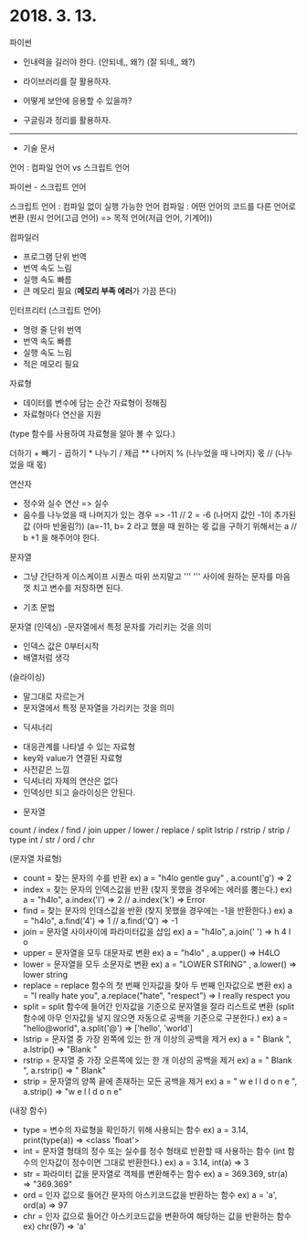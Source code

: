 # 2018. 3. 13.

파이썬
- 인내력을 길러야 한다.
(안되네,, 왜?)
(잘 되네,, 왜?)

- 라이브러리를 잘 활용하자.

- 어떻게 보안에 응용할 수 있을까?

- 구글링과 정리를 활용하자.

-------

* 기술 문서

언어 : 컴파일 언어 vs 스크립트 언어

파이썬 - 스크립트 언어

스크립트 언어 : 컴파일 없이 실행 가능한 언어
컴파일 : 어떤 언어의 코드를 다른 언어로 변환 (원시 언어(고급 언어) => 목적 언어(저급 언어, 기계어))

컴파일러
- 프로그램 단위 번역
- 번역 속도 느림
- 실행 속도 빠름
- 큰 메모리 필요 (**메모리 부족 에러**가 가끔 뜬다)


인터프리터 (스크립트 언어)
- 명령 줄 단위 번역
- 번역 속도 빠름
- 실행 속도 느림
- 적은 메모리 필요

자료형
- 데이터를 변수에 담는 순간 자료형이 정해짐
- 자료형마다 연산을 지원

(type 함수를 사용하여 자료형을 알아 볼 수 있다.)

더하기 +
빼기 -
곱하기 *
나누기 /
제곱 **
나머지 % (나누었을 때 나머지)
몫 // (나누었을 때 몫)

연산자
- 정수와 실수 연산 => 실수
- 음수를 나누었을 때 나머지가 있는 경우 => -11 // 2 = -6 (나머지 값인 -1이 추가된 값 (아마 반올림?))
(a=-11, b= 2 라고 했을 때 원하는 몫 값을 구하기 위해서는 a // b +1 을 해주어야 한다.

문자열
- 그냥 간단하게 이스케이프 시퀀스 따위 쓰지말고 ''' ''' 사이에 원하는 문자를 마음껏 치고 변수를 저장하면 된다.

* 기초 문법

문자열
(인덱싱)
-문자열에서 특정 문자를 가리키는 것을 의미
- 인덱스 값은 0부터시작
- 배열처럼 생각

(슬라이싱)
- 말그대로 자르는거
- 문자열에서 특정 문자열을 가리키는 것을 의미

* 딕셔너리
- 대응관계를 나타낼 수 있는 자료형
- key와 value가 연결된 자료형
- 사전같은 느낌
- 딕셔너리 자체의 연산은 없다
- 인덱싱만 되고 슬라이싱은 안된다.

* 문자열

count / index / find / join
upper / lower / replace / split
lstrip / rstrip / strip / type
int / str / ord / chr

(문자열 자료형)
- count = 찾는 문자의 수를 반환 ex) a = "h4lo gentle guy" , a.count('g') => 2
- index = 찾는 문자의 인덱스값을 반환 (찾지 못했을 경우에는 에러를 뿜는다.) ex) a = "h4lo", a.index('l') => 2 // a.index('k') => Error
- find = 찾는 문자의 인데스값을 반환 (찾지 못했을 경우에는 -1을 반환한다.) ex) a = "h4lo", a.find('4') => 1 // a.find('Q') => -1
- join = 문자열 사이사이에 파라미터값을 삽입 ex) a = "h4lo", a.join(' ') => h 4 l o
- upper = 문자열을 모두 대문자로 변환 ex) a = "h4lo" , a.upper() => H4LO
- lower = 문자열을 모두 소문자로 변환 ex) a = "LOWER STRING" , a.lower() => lower string
- replace = replace 함수의 첫 번째 인자값을 찾아 두 번째 인자값으로 변환 ex) a = "I really hate you", a.replace("hate", "respect") => I really respect you
- split = split 함수에 들어간 인자값을 기준으로 문자열을 잘라 리스트로 변환 (split 함수에 아무 인자값을 넣지 않으면 자동으로 공백을 기준으로 구분한다.) ex) a = "hello@world", a.split('@') => ['hello', 'world']
- lstrip = 문자열 중 가장 왼쪽에 있는 한 개 이상의 공백을 제거 ex) a = "  Blank  ", a.lstrip() => "Blank  "
- rstrip = 문자열 중 가장 오른쪽에 있는 한 개 이상의 공백을 제거 ex) a = "  Blank  ", a.rstrip() => "  Blank"
- strip = 문자열의 양쪽 끝에 존재하는 모든 공백을 제거 ex) a = " w e l l d o n e ", a.strip() => "w e l l d o n e"

(내장 함수)
- type = 변수의 자료형을 확인하기 위해 사용되는 함수 ex) a = 3.14, print(type(a)) => <class 'float'>
- int = 문자열 형태의 정수 또는 실수를 정수 형태로 반환할 때 사용하는 함수 (int 함수의 인자값이 정수이면 그대로 반환한다.) ex) a = 3.14, int(a) => 3
- str = 파라미터 값을 문자열로 객체를 변환해주는 함수 ex) a = 369.369, str(a) => "369.369"
- ord = 인자 값으로 들어간 문자의 아스키코드값을 반환하는 함수 ex) a = 'a', ord(a) => 97
- chr = 인자 값으로 들어간 아스키코드값을 변환하여 해당하는 값을 반환하는 함수 ex) chr(97) => 'a'